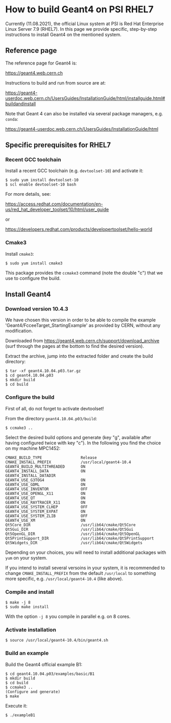 # How to build Geant4 on PSI RHEL7

Currently (11.08.2021), the official Linux system at PSI is Red Hat Enterprise Linux Server 7.9 (RHEL7).
In this page we provide specific, step-by-step instructions to install Geant4 on the mentioned system.


## Reference page

The reference page for Geant4 is:

https://geant4.web.cern.ch

Instructions to build and run from source are at:

https://geant4-userdoc.web.cern.ch/UsersGuides/InstallationGuide/html/installguide.html#buildandinstall

Note that Geant 4 can also be installed via several package managers, e.g. `conda`:

https://geant4-userdoc.web.cern.ch/UsersGuides/InstallationGuide/html


## Specific prerequisites for RHEL7

### Recent GCC toolchain

Install a recent GCC toolchain (e.g. `devtoolset-10`) and activate it:

```shell
$ sudo yum install devtoolset-10
$ scl enable devtoolset-10 bash
```

For more details, see:

https://access.redhat.com/documentation/en-us/red_hat_developer_toolset/10/html/user_guide

or

https://developers.redhat.com/products/developertoolset/hello-world


### Cmake3

Install `cmake3`:

```shell
$ sudo yum install cmake3
```

This package provides the `ccmake3` command (note the double "c") that we use to configure the build.


## Install Geant4

### Download version 10.4.3

We have chosen this version in order to be able to compile the example 'Geant4/FcceeTarget_StartingExample' as provided by CERN, without any modification.

Downloaded from
https://geant4.web.cern.ch/support/download_archive
(surf through the pages at the bottom to find the desired version).

Extract the archive, jump into the extracted folder and create the build directory:

```shell
$ tar -xf geant4.10.04.p03.tar.gz
$ cd geant4.10.04.p03
$ mkdir build
$ cd build
```


### Configure the build


First of all, do not forget to activate devtoolset!

From the directory `geant4.10.04.p03/build`:

```shell
$ ccmake3 ..
```

Select the desired build options and generate (key "g", available after having configured twice with key "c").
In the following you find the choice on my machine MPC1452:

```shell
CMAKE_BUILD_TYPE                 Release
CMAKE_INSTALL_PREFIX             /usr/local/geant4-10.4
GEANT4_BUILD_MULTITHREADED       ON
GEANT4_INSTALL_DATA              ON
GEANT4_INSTALL_DATADIR
GEANT4_USE_G3TOG4                ON
GEANT4_USE_GDML                  ON
GEANT4_USE_INVENTOR              OFF
GEANT4_USE_OPENGL_X11            ON
GEANT4_USE_QT                    ON
GEANT4_USE_RAYTRACER_X11         ON
GEANT4_USE_SYSTEM_CLHEP          OFF
GEANT4_USE_SYSTEM_EXPAT          ON
GEANT4_USE_SYSTEM_ZLIB           OFF
GEANT4_USE_XM                    ON
Qt5Core_DIR                      /usr/lib64/cmake/Qt5Core
Qt5Gui_DIR                       /usr/lib64/cmake/Qt5Gui
Qt5OpenGL_DIR                    /usr/lib64/cmake/Qt5OpenGL
Qt5PrintSupport_DIR              /usr/lib64/cmake/Qt5PrintSupport
Qt5Widgets_DIR                   /usr/lib64/cmake/Qt5Widgets
```

Depending on your choices, you will need to install additional packages with `yum` on your system.

If you intend to install several versoins in your system, it is recommended to change `CMAKE_INSTALL_PREFIX` from the default `/usr/local` to something more specific, e.g. `/usr/local/geant4-10.4` (like above).


### Compile and install

```shell
$ make -j 8
$ sudo make install
```

With the option `-j 8` you compile in parallel e.g. on 8 cores.


### Activate installation

```shell
$ source /usr/local/geant4-10.4/bin/geant4.sh
```


### Build an example

Build the Geant4 official example B1:

```shell
$ cd geant4.10.04.p03/examples/basic/B1
$ mkdir build
$ cd build
$ ccmake3 ..
(Configure and generate)
$ make
```

Execute it:

```shell
$ ./exampleB1
```

